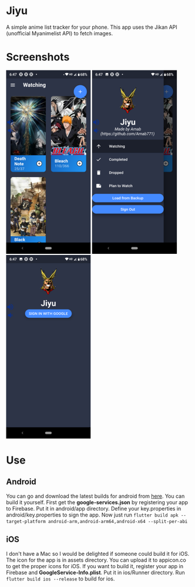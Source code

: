 # Jiyu

A simple anime list tracker for your phone.
This app uses the Jikan API (unofficial Myanimelist API) to fetch images.

# Screenshots

<img src = "assets/home.png" alt = "Home" height = "500">
<img src = "assets/appdrawer.png" alt = "App Drawer" height = "500">
<img src = "assets/loginscreen.png" alt = "Login Screen" height = "500">

# Use

## Android

You can go and download the latest builds for android from [here](https://github.com/Arnab771/Jiyu/releases/latest).
You can build it yourself. First get the **google-services.json** by registering your app to Firebase. Put it in android/app directory. Define your key.properties in android/key.properties to sign the app. Now just run `flutter build apk --target-platform android-arm,android-arm64,android-x64 --split-per-abi`

## iOS

I don't have a Mac so I would be delighted if someone could build it for iOS. The icon for the app is in assets directory. You can upload it to appicon.co to get the proper icons for iOS. If you want to build it, register your app in Firebase and **GoogleService-Info.plist**. Put it in ios/Runner directory. Run `flutter build ios --release` to build for ios.
